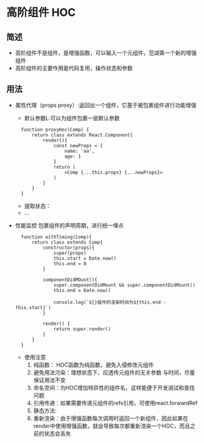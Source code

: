 # 高阶组件 HOC

## 简述

- 高阶组件不是组件，是增强函数，可以输入一个元组件，范湖第一个新的增强组件
- 高阶组件的主要作用是代码复用，操作状态和参数

## 用法

- 属性代理（props proxy）:返回出一个组件，它基于被包裹组件进行功能增强
    - 默认参数L:可以为组件包裹一层默认参数
  ```
    function proxyHoc(Comp) {
        return class extends React.Component{
            render(){
                const newProps = {
                    name: 'aa',
                    age: 1
                }
                return (
                    <Comp {...this.props} {...newProps}>
                )
            }
        }
    }
  ```

    - 提取状态：
    - ...

- 性能监控 包裹组件的声明周期，进行统一埋点
  ```
    function withTiming(Comp){
        return class extends Comp{
            constructor(props){
                super(props)
                this.start = Date.now()
                this.end = 0
            }

            componentDidMOunt(){
                super.componentDidMount && super.componentDidMount()
                this.end = Date.now()

                console.log(`${}组件的渲染时间为${this.end - this.start}`)
            }

            render() {
                return super.render()
            }
        }
    }
  ```

    - 使用注意
        1. 纯函数： HOC函数为纯函数，避免入侵修改元组件
        2. 避免用法污染：理想状态下，应透传元组件的无关参数 与时间，尽量保证用法不变
        3. 命名空间：为HOC增加特异性的组件名，这样能便于开发调试和查找问题
        4. 引用传递：如果需要传递元组件的refs引用，可使用react.forwardRef
        5. 静态方法:
        6. 重新渲染：由于增强函数每次调用时返回一个新组件，因此如果在render中使用增强函数，就会导致每次都重新渲染一个HOC，而且之前的状态会丢失
   

